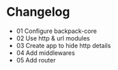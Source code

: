 # Changelog

- 01 Configure backpack-core
- 02 Use http & url modules
- 03 Create app to hide http details
- 04 Add middlewares
- 05 Add router
